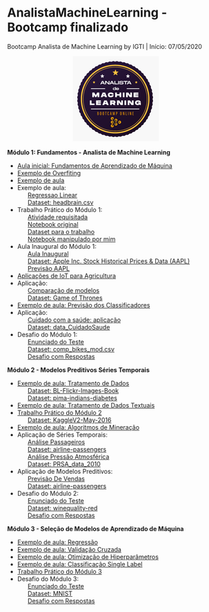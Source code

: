# AnalistaMachineLearning - Bootcamp finalizado
Bootcamp Analista de Machine Learning by IGTI | Início: 07/05/2020

<p align="center">
  <img src="https://raw.githubusercontent.com/nicolegold/AnalistaMachineLearning/master/LogoBML.png" >
</p>

**Módulo 1: Fundamentos - Analista de Machine Learning**
* [Aula inicial: Fundamentos de Aprendizado de Máquina](https://github.com/nicolegold/AnalistaMachineLearning/blob/master/aula_1_FAM.ipynb)
* [Exemplo de Overfiting](https://github.com/nicolegold/AnalistaMachineLearning/blob/master/overfiting.ipynb)
* [Exemplo de aula](https://github.com/nicolegold/AnalistaMachineLearning/blob/master/cap1fam.ipynb)
* Exemplo de aula:<ol>[Regressao Linear](https://github.com/nicolegold/AnalistaMachineLearning/blob/master/regressao_linear.ipynb)</ol><ol>[Dataset: headbrain.csv](https://github.com/nicolegold/AnalistaMachineLearning/blob/master/headbrain.csv)</ol>
* Trabalho Prático do Módulo 1:<ol>[Atividade requisitada](https://github.com/nicolegold/AnalistaMachineLearning/blob/master/Trabalho%20Pr%C3%A1tico%20-%20M%C3%B3dulo%201%20-%20Bootcamp%20Analista%20de%20Machine%20Learning.pdf)</ol><ol>[Notebook original](https://github.com/nicolegold/AnalistaMachineLearning/blob/master/trabalho_pratico_FAM.ipynb)</ol><ol>[Dataset para o trabalho](https://github.com/nicolegold/AnalistaMachineLearning/blob/master/data_trabalhomod1.csv)</ol><ol>[Notebook manipulado por mim](https://github.com/nicolegold/AnalistaMachineLearning/blob/master/trabalho_pratico_FAM.ipynb)</ol>
* Aula Inaugural do Módulo 1:<ol>[Aula Inaugural](https://github.com/nicolegold/AnalistaMachineLearning/blob/master/aula_inaugural.ipynb)</ol><ol>[Dataset: Apple Inc. Stock Historical Prices & Data (AAPL)](https://github.com/nicolegold/AnalistaMachineLearning/blob/master/AAPL.csv)</ol><ol>[Previsão AAPL](https://github.com/nicolegold/AnalistaMachineLearning/blob/master/AAPL_previsao.csv)</ol>
* [Aplicações de IoT para Agricultura](https://github.com/nicolegold/AnalistaMachineLearning/blob/master/agricultura.py)
* Aplicação: <ol>[Comparação de modelos](https://github.com/nicolegold/AnalistaMachineLearning/blob/master/Comparacaodemodelos.ipynb)</ol><ol>[Dataset: Game of Thrones](https://github.com/nicolegold/AnalistaMachineLearning/blob/master/character-predictions.csv)</ol>
* [Exemplo de aula: Previsão dos Classificadores](https://github.com/nicolegold/AnalistaMachineLearning/blob/master/cap4FAM.ipynb)
* Aplicação: <ol>[Cuidado com a saúde: aplicação](https://github.com/nicolegold/AnalistaMachineLearning/blob/master/cuidadoComsaude.ipynb)</ol><ol>[Dataset: data_CuidadoSaude](https://github.com/nicolegold/AnalistaMachineLearning/blob/master/data_CuidadoSaude.csv)</ol>
* Desafio do Módulo 1:<ol>[Enunciado do Teste](https://github.com/nicolegold/AnalistaMachineLearning/blob/master/testedesafiomodulo1)</ol><ol>[Dataset: comp_bikes_mod.csv](https://github.com/nicolegold/AnalistaMachineLearning/blob/master/comp_bikes_mod.csv)</ol><ol>[Desafio com Respostas](https://github.com/nicolegold/AnalistaMachineLearning/blob/master/Desafio1_FAM.ipynb)</ol>

**Módulo 2 - Modelos Preditivos Séries Temporais**
* [Exemplo de aula: Tratamento de Dados](https://github.com/nicolegold/AnalistaMachineLearning/blob/master/Aplicacoes_cap3.ipynb)<ol>[Dataset: BL-Flickr-Images-Book](https://github.com/nicolegold/AnalistaMachineLearning/blob/master/BL-Flickr-Images-Book.csv)</ol><ol>[Dataset: pima-indians-diabetes](https://github.com/nicolegold/AnalistaMachineLearning/blob/master/pima-indians-diabetes.csv)</ol>
* [Exemplo de aula: Tratamento de Dados Textuais](https://github.com/nicolegold/AnalistaMachineLearning/blob/master/cap3_preparacao_textos.ipynb)
* [Trabalho Prático do Módulo 2](https://github.com/nicolegold/AnalistaMachineLearning/blob/master/TrabalhoPratico2.ipynb)<ol>[Dataset: KaggleV2-May-2016](https://github.com/nicolegold/AnalistaMachineLearning/blob/master/KaggleV2-May-2016.csv)</ol>
* [Exemplo de aula: Algoritmos de Mineração](https://github.com/nicolegold/AnalistaMachineLearning/blob/master/algoritmos_de_mineracao.ipynb)
* Aplicação de Séries Temporais: <ol>[Análise Passageiros](https://github.com/nicolegold/AnalistaMachineLearning/blob/master/analise_passageiros.ipynb)</ol><ol>[Dataset: airline-passengers](https://github.com/nicolegold/AnalistaMachineLearning/blob/master/airline-passengers.csv)</ol><ol>[]()</ol><ol>[Análise Pressão Atmosférica](https://github.com/nicolegold/AnalistaMachineLearning/blob/master/analise_pressao_atmosferica.ipynb)</ol><ol>[Dataset: PRSA_data_2010](https://github.com/nicolegold/AnalistaMachineLearning/blob/master/PRSA_data_2010.1.1-2014.12.31.csv)</ol>
* Aplicação de Modelos Preditivos: <ol>[Previsão De Vendas](https://github.com/nicolegold/AnalistaMachineLearning/blob/master/PrevisaoDeVendas.ipynb)</ol><ol>[Dataset: airline-passengers](https://github.com/nicolegold/AnalistaMachineLearning/blob/master/airline-passengers.csv)</ol>
* Desafio do Módulo 2:<ol>[Enunciado do Teste](https://github.com/nicolegold/AnalistaMachineLearning/blob/master/testedesafiomodulo2)</ol><ol>[Dataset: winequality-red](https://github.com/nicolegold/AnalistaMachineLearning/blob/master/winequality-red.csv)</ol><ol>[Desafio com Respostas](https://github.com/nicolegold/AnalistaMachineLearning/blob/master/Desafio2_Modulo2.ipynb)</ol>

**Módulo 3 - Seleção de Modelos de Aprendizado de Máquina**
* [Exemplo de aula: Regressão](https://github.com/nicolegold/AnalistaMachineLearning/blob/master/Aula_8_1__Aula_Pratica__Regressao.ipynb)
* [Exemplo de aula: Validação Cruzada](https://github.com/nicolegold/AnalistaMachineLearning/blob/master/Aula_8_2__Aula_Pratica__Validacao_Cruzada.ipynb)
* [Exemplo de aula: Otimização de Hiperparâmetros](https://github.com/nicolegold/AnalistaMachineLearning/blob/master/Aula_8_3__Aula_Pratica__Otimizacao_de_Hiperparametros.ipynb)
* [Exemplo de aula: Classificação Single Label](https://github.com/nicolegold/AnalistaMachineLearning/blob/master/Aula_8_4__Aula_Pratica__Classificacao_Single_Label.ipynb)
* [Trabalho Prático do Módulo 3](https://github.com/nicolegold/AnalistaMachineLearning/blob/master/TrabalhoPratico3.ipynb)
* Desafio do Módulo 3:<ol>[Enunciado do Teste](https://github.com/nicolegold/AnalistaMachineLearning/blob/master/testedesafiomodulo3)</ol><ol>[Dataset: MNIST](http://yann.lecun.com/exdb/mnist/)</ol><ol>[Desafio com Respostas]()</ol>
